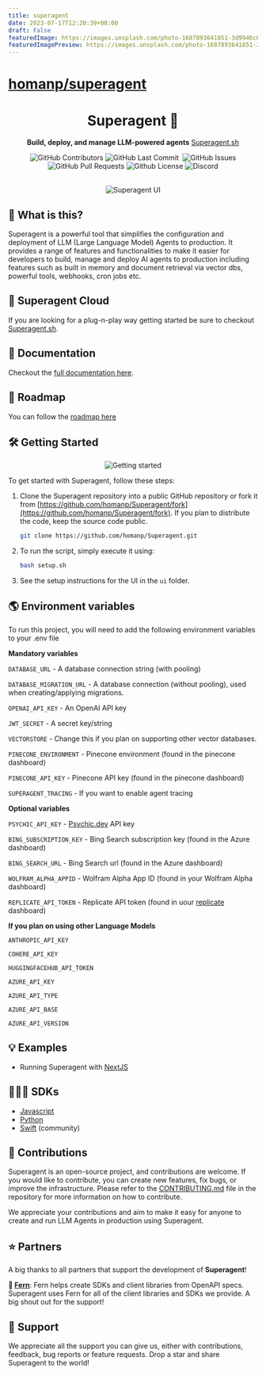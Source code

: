 ```yaml
---
title: superagent
date: 2023-07-17T12:20:39+08:00
draft: False
featuredImage: https://images.unsplash.com/photo-1687893641851-3d9946c661e5?ixid=M3w0NjAwMjJ8MHwxfHJhbmRvbXx8fHx8fHx8fDE2ODk1Njc0NDJ8&ixlib=rb-4.0.3
featuredImagePreview: https://images.unsplash.com/photo-1687893641851-3d9946c661e5?ixid=M3w0NjAwMjJ8MHwxfHJhbmRvbXx8fHx8fHx8fDE2ODk1Njc0NDJ8&ixlib=rb-4.0.3
---
```


# [homanp/superagent](https://github.com/homanp/superagent)

<div align="center">

# Superagent 🥷

**Build, deploy, and manage LLM-powered agents**
[Superagent.sh](https://Superagent.sh)

<p>
<img alt="GitHub Contributors" src="https://img.shields.io/github/contributors/homanp/Superagent" />
<img alt="GitHub Last Commit" src="https://img.shields.io/github/last-commit/homanp/Superagent" />
<img alt="" src="https://img.shields.io/github/repo-size/homanp/Superagent" />
<img alt="GitHub Issues" src="https://img.shields.io/github/issues/homanp/Superagent" />
<img alt="GitHub Pull Requests" src="https://img.shields.io/github/issues-pr/homanp/Superagent" />
<img alt="Github License" src="https://img.shields.io/badge/License-MIT-yellow.svg" />
<img alt="Discord" src="https://img.shields.io/discord/1110910277110743103?label=Discord&logo=discord&logoColor=white&style=plastic&color=d7b023)](https://discord.gg/e8j7mgjDUK" />
</p>

<br />

<img alt="Superagent UI" src="./ui/public/superagent.png" />

</div>

## 🧐 What is this?

Superagent is a powerful tool that simplifies the configuration and deployment of LLM (Large Language Model) Agents to production. It provides a range of features and functionalities to make it easier for developers to build, manage and deploy AI agents to production including features such as built in memory and document retrieval via vector dbs, powerful tools, webhooks, cron jobs etc.

## 🥷 Superagent Cloud

If you are looking for a plug-n-play way getting started be sure to checkout [Superagent.sh](https://Superagent.sh).

## 🔎 Documentation

Checkout the [full documentation here](https://docs.Superagent.sh/).

## 🚧 Roadmap

You can follow the [roadmap here](https://github.com/users/homanp/projects/4)

## 🛠️ Getting Started

<div align="center">
<img alt="Getting started" src="https://cdn.loom.com/sessions/thumbnails/7869ed5dc7614205b62249bedfbc49e0-1688459140526-with-play.gif" />
</div>

To get started with Superagent, follow these steps:

1. Clone the Superagent repository into a public GitHub repository or fork it from [https://github.com/homanp/Superagent/fork](https://github.com/homanp/Superagent/fork). If you plan to distribute the code, keep the source code public.

   ```sh
   git clone https://github.com/homanp/Superagent.git
   ```

2. To run the script, simply execute it using:

   ```sh
   bash setup.sh
   ```

3. See the setup instructions for the UI in the `ui` folder.

## 🌎 Environment variables
To run this project, you will need to add the following environment variables to your .env file

**Mandatory variables**

`DATABASE_URL` - A database connection string (with pooling)

`DATABASE_MIGRATION_URL` - A database connection (without pooling), used when creating/applying migrations.

`OPENAI_API_KEY` - An OpenAI API key

`JWT_SECRET` - A secret key/string

`VECTORSTORE` - Change this if you plan on supporting other vector databases.

`PINECONE_ENVIRONMENT` - Pinecone environment (found in the pinecone dashboard)

`PINECONE_API_KEY` - Pinecone API key (found in the pinecone dashboard)

`SUPERAGENT_TRACING` - If you want to enable agent tracing

**Optional variables**

`PSYCHIC_API_KEY` - [Psychic.dev](https://psychic.dev) API key

`BING_SUBSCRIPTION_KEY` - Bing Search subscription key (found in the Azure dashboard)

`BING_SEARCH_URL` - Bing Search url (found in the Azure dashboard)

`WOLFRAM_ALPHA_APPID` - Wolfram Alpha App ID (found in your Wolfram Alpha dashboard)

`REPLICATE_API_TOKEN` - Replicate API token (found in uour [replicate](https://replication.com) dashboard)

**If you plan on using other Language Models**

`ANTHROPIC_API_KEY`

`COHERE_API_KEY`

`HUGGINGFACEHUB_API_TOKEN`

`AZURE_API_KEY`

`AZURE_API_TYPE`

`AZURE_API_BASE`

`AZURE_API_VERSION`


## 💡 Examples

- Running Superagent with [NextJS](https://github.com/homanp/nextjs-Superagent)

## 👨🏽‍💻 SDKs

- [Javascript](https://github.com/homanp/superagent-js)
- [Python](https://github.com/homanp/superagent-py)
- [Swift](https://github.com/simonweniger/superagent-swift) (community)

## 🫶 Contributions

Superagent is an open-source project, and contributions are welcome. If you would like to contribute, you can create new features, fix bugs, or improve the infrastructure. Please refer to the [CONTRIBUTING.md](https://github.com/homanp/Superagent/blob/main/.github/CONTRIBUTING.md) file in the repository for more information on how to contribute.

We appreciate your contributions and aim to make it easy for anyone to create and run LLM Agents in production using Superagent.

## ⭐ Partners

A big thanks to all partners that support the development of **Superagent**!

**🌿 [Fern](https://buildwithfern.com/)**:
Fern helps create SDKs and client libraries from OpenAPI specs. Superagent uses Fern for all of the client libraries and SDKs we provide. A big shout out for the support!

## 🙏 Support

We appreciate all the support you can give us, either with contributions, feedback, bug reports or feature requests. Drop a star and share Superagent to the world!
